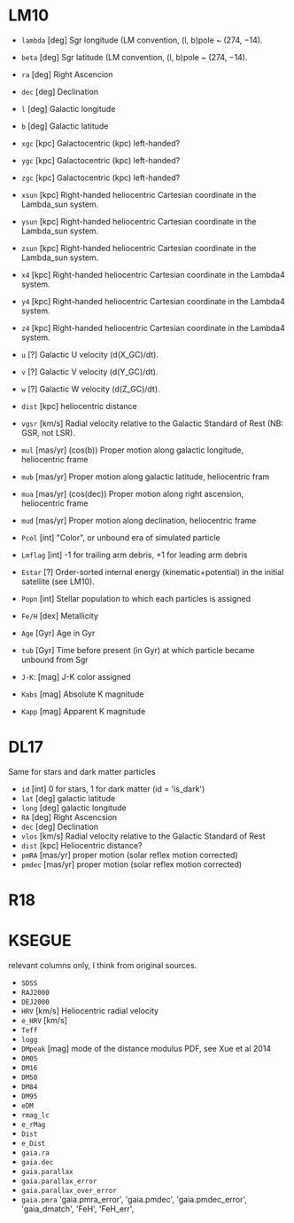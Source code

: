 # LM10

* `lambda` [deg] Sgr longitude (LM convention, (l, b)pole ~ (274, −14).
* `beta`   [deg] Sgr latitude (LM convention, (l, b)pole ~ (274, −14).
* `ra`     [deg] Right Ascencion
* `dec`    [deg] Declination
* `l`      [deg] Galactic longitude
* `b`      [deg] Galactic latitude
* `xgc`    [kpc] Galactocentric (kpc)  left-handed?
* `ygc`    [kpc] Galactocentric (kpc)  left-handed?
* `zgc`    [kpc] Galactocentric (kpc)  left-handed?
* `xsun`   [kpc] Right-handed heliocentric Cartesian coordinate in the Lambda_sun system.
* `ysun`   [kpc] Right-handed heliocentric Cartesian coordinate in the Lambda_sun system.
* `zsun`   [kpc] Right-handed heliocentric Cartesian coordinate in the Lambda_sun system.
* `x4`     [kpc] Right-handed heliocentric Cartesian coordinate in the Lambda4 system.
* `y4`     [kpc] Right-handed heliocentric Cartesian coordinate in the Lambda4 system.
* `z4`     [kpc] Right-handed heliocentric Cartesian coordinate in the Lambda4 system.
* `u`      [?] Galactic U velocity (d(X_GC)/dt).
* `v`      [?] Galactic V velocity (d(Y_GC)/dt).
* `w`      [?] Galactic W velocity (d(Z_GC)/dt).
* `dist`   [kpc] heliocentric distance
* `vgsr`   [km/s] Radial velocity relative to the Galactic Standard of Rest (NB: GSR, not LSR).
* `mul`    [mas/yr] (cos(b)) Proper motion along galactic longitude, heliocentric frame
* `mub`    [mas/yr] Proper motion along galactic latitude, heliocentric fram
* `mua`    [mas/yr] (cos(dec)) Proper motion along right ascension, heliocentric frame
* `mud`    [mas/yr] Proper motion along declination, heliocentric frame
* `Pcol`   [int] "Color", or unbound era of simulated particle
* `Lmflag` [int] -1 for trailing arm debris, +1 for leading arm debris

* `Estar` [?] Order-sorted internal energy (kinematic+potential) in the initial satellite (see LM10).
* `Popn`  [int] Stellar population to which each particles is assigned
* `Fe/H`  [dex] Metallicity
* `Age`   [Gyr] Age in Gyr
* `tub`   [Gyr] Time before present (in Gyr) at which particle became unbound from Sgr
* `J-K`:  [mag] J-K color assigned
* `Kabs`  [mag] Absolute K magnitude
* `Kapp`  [mag] Apparent K magnitude


# DL17
Same for stars and dark matter particles

* `id`    [int] 0 for stars, 1 for dark matter  (id = 'is_dark')
* `lat`   [deg] galactic latitude
* `long`  [deg] galactic longitude
* `RA`    [deg] Right Ascencsion
* `dec`   [deg] Declination
* `vlos`  [km/s] Radial velocity relative to the Galactic Standard of Rest
* `dist`  [kpc] Heliocentric distance?
* `pmRA`  [mas/yr] proper motion (solar reflex motion corrected)
* `pmdec` [mas/yr] proper motion (solar reflex motion corrected)


# R18



# KSEGUE
relevant columns only, I think from original sources.


* `SDSS`
* `RAJ2000`
* `DEJ2000`
* `HRV`       [km/s]  Heliocentric radial velocity
* `e_HRV`     [km/s]
* `Teff`
* `logg`
* `DMpeak`    [mag] mode of the distance modulus PDF, see Xue et al 2014
* `DM05`
* `DM16`
* `DM50`
* `DM84`
* `DM95`
* `eDM`
* `rmag_lc`
* `e_rMag`
* `Dist`
* `e_Dist`
* `gaia.ra`
* `gaia.dec`
* `gaia.parallax`
* `gaia.parallax_error`
* `gaia.parallax_over_error`
* `gaia.pmra`
 'gaia.pmra_error',
 'gaia.pmdec',
 'gaia.pmdec_error',
 'gaia_dmatch',
 'FeH',
 'FeH_err',


